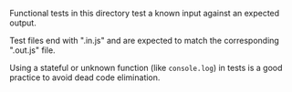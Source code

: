 Functional tests in this directory test a known input against an expected output.

Test files end with ".in.js" and are expected to match the corresponding ".out.js" file.

Using a stateful or unknown function (like `console.log`) in tests is a good practice to avoid dead code elimination.

